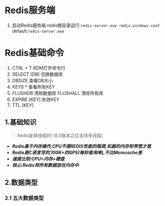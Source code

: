 # Redis服务端
1. 启动Redis服务端 
redis根目录运行:`redis-server.exe redis.windows.conf`
default:`redis-server.exe`

# Redis基础命令
1. CTRL + T RDM打开命令行
2. SELECT [DB] 切换数据库
3. DBSIZE 查看DB大小
4. KEYS * 查看所有KEY
5. FLUSHDB 清除数据库
   FLUSHALL 清除所有库
6. EXPIRE [KEY] 失效KEY
7. TTL [KEY]

## 1.基础知识
> Redis是单线程的!  (6.0版本之后支持多线程)

- ___Redis基于内存操作,CPU不是REDIS性能的瓶颈,机器的内存和带宽才是___
- ___Redis是C语言写的,100K+的QPS(每秒查询率),不比Memcache差___
- ___速度比较:CPU>内存>硬盘___
- ___核心:Redis将所有数据放在内存中___

## 2.数据类型
### 2.1 五大数据类型
> 